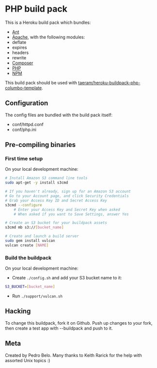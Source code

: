 PHP build pack
========================

This is a Heroku build pack which bundles:
* [Ant](http://ant.apache.org/)
* [Apache](http://apache.org), with the following modules:
 * deflate
 * expires
 * headers
 * rewrite
* [Composer](http://getcomposer.org)
* [PHP](http://php.net/)
* [NPM](https://npmjs.org/)

This build pack should be used with [taeram/heroku-buildpack-php-columbo-template](https://github.com/taeram/heroku-buildpack-php-columbo-template).

Configuration
-------------

The config files are bundled with the build pack itself:
* conf/httpd.conf
* conf/php.ini

Pre-compiling binaries
----------------------

### First time setup

On your local development machine:
```bash
# Install Amazon S3 command line tools
sudo apt-get -y install s3cmd

# If you haven't already, sign up for an Amazon S3 account
# Go to your Account page, and click Security Credentials
# Grab your Access Key ID and Secret Access Key
s3cmd --configure
    # Enter your Access Key and Secret Key when asked
    # When asked if you want to Save Settings, answer Yes

# Create an S3 bucket for your buildpack assets
s3cmd mb s3://[bucket_name]

# Create and launch a build server
sudo gem install vulcan
vulcan create [NAME]
```

### Build the buildpack

On your local development machine:
* Create `./config.sh` and add your S3 bucket name to it:

```bash
S3_BUCKET=[bucket_name]
```

* Run `./support/vulcan.sh`

Hacking
-------

To change this buildpack, fork it on Github. Push up changes to your fork, then create a test app with --buildpack <your-github-url> and push to it.

Meta
----

Created by Pedro Belo.
Many thanks to Keith Rarick for the help with assorted Unix topics :)
